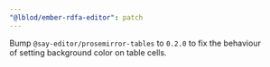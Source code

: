 ```yaml
---
"@lblod/ember-rdfa-editor": patch
---
```


Bump `@say-editor/prosemirror-tables` to `0.2.0` to fix the behaviour  
of setting background color on table cells.  
